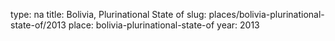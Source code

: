 type: na
title: Bolivia, Plurinational State of
slug: places/bolivia-plurinational-state-of/2013
place: bolivia-plurinational-state-of
year: 2013
